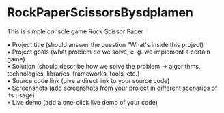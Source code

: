 # RockPaperScissorsBysdplamen
This is simple console game Rock Scissor Paper

• Project title (should answer the question "What's inside this project)\
• Project goals (what problem do we solve, e. g. we implement a certain game)\
• Solution (should describe how we solve the problem → algorithms, technologies, libraries, frameworks,
tools, etc.)\
• Source code link (give a direct link to your source code)\
• Screenshots (add screenshots from your project in different scenarios of its usage)\
• Live demo (add a one-click live demo of your code)